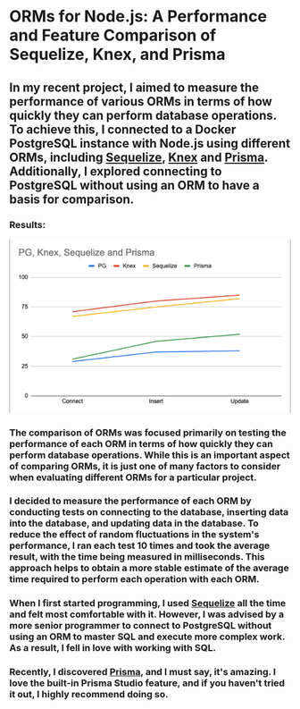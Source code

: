 # ORMs for Node.js: A Performance and Feature Comparison of Sequelize, Knex, and Prisma


## In my recent project, I aimed to measure the performance of various ORMs in terms of how quickly they can perform database operations. To achieve this, I connected to a Docker PostgreSQL instance with Node.js using different ORMs, including [Sequelize](https://sequelize.org/), [Knex](https://knexjs.org/) and [Prisma](https://www.prisma.io/). Additionally, I explored connecting to PostgreSQL without using an ORM to have a basis for comparison.

### Results:
![ORM Chart](ormchart.png)

### The comparison of ORMs was focused primarily on testing the performance of each ORM in terms of how quickly they can perform database operations. While this is an important aspect of comparing ORMs, it is just one of many factors to consider when evaluating different ORMs for a particular project.

### I decided to measure the performance of each ORM by conducting tests on connecting to the database, inserting data into the database, and updating data in the database. To reduce the effect of random fluctuations in the system's performance, I ran each test 10 times and took the average result, with the time being measured in milliseconds. This approach helps to obtain a more stable estimate of the average time required to perform each operation with each ORM.

### When I first started programming, I used [Sequelize](https://sequelize.org/) all the time and felt most comfortable with it. However, I was advised by a more senior programmer to connect to PostgreSQL without using an ORM to master SQL and execute more complex work. As a result, I fell in love with working with SQL.

### Recently, I discovered [Prisma](https://www.prisma.io/), and I must say, it's amazing. I love the built-in Prisma Studio feature, and if you haven't tried it out, I highly recommend doing so.




